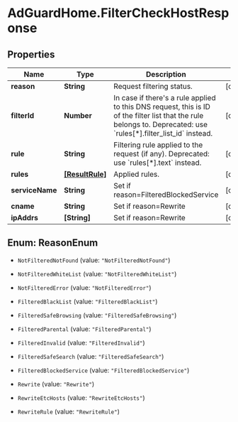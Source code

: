 # AdGuardHome.FilterCheckHostResponse

## Properties

Name | Type | Description | Notes
------------ | ------------- | ------------- | -------------
**reason** | **String** | Request filtering status. | [optional] 
**filterId** | **Number** | In case if there&#39;s a rule applied to this DNS request, this is ID of the filter list that the rule belongs to. Deprecated: use &#x60;rules[*].filter_list_id&#x60; instead.  | [optional] 
**rule** | **String** | Filtering rule applied to the request (if any). Deprecated: use &#x60;rules[*].text&#x60; instead.  | [optional] 
**rules** | [**[ResultRule]**](ResultRule.md) | Applied rules. | [optional] 
**serviceName** | **String** | Set if reason&#x3D;FilteredBlockedService | [optional] 
**cname** | **String** | Set if reason&#x3D;Rewrite | [optional] 
**ipAddrs** | **[String]** | Set if reason&#x3D;Rewrite | [optional] 



## Enum: ReasonEnum


* `NotFilteredNotFound` (value: `"NotFilteredNotFound"`)

* `NotFilteredWhiteList` (value: `"NotFilteredWhiteList"`)

* `NotFilteredError` (value: `"NotFilteredError"`)

* `FilteredBlackList` (value: `"FilteredBlackList"`)

* `FilteredSafeBrowsing` (value: `"FilteredSafeBrowsing"`)

* `FilteredParental` (value: `"FilteredParental"`)

* `FilteredInvalid` (value: `"FilteredInvalid"`)

* `FilteredSafeSearch` (value: `"FilteredSafeSearch"`)

* `FilteredBlockedService` (value: `"FilteredBlockedService"`)

* `Rewrite` (value: `"Rewrite"`)

* `RewriteEtcHosts` (value: `"RewriteEtcHosts"`)

* `RewriteRule` (value: `"RewriteRule"`)




